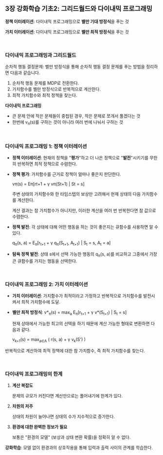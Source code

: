 ## 3장 강화학습 기초2: 그리드월드와 다이내믹 프로그래밍
**정책 이터레이션**: 다이내믹 프로그래밍으로 **벨만 기대 방정식**을 푸는 것

**가치 이터레이션**: 다이내믹 프로그래밍으로 **벨만 최적 방정식**을 푸는 것

<br>

### 다이내믹 프로그래밍과 그리드월드
순차적 행동 결정문제: 
벨만 방정식을 통해 순차적 행동 결정 문제를 푸는 방법을 정리하면 다음과 같습니다.
  1. 순차적 행동 문제를 MDP로 전환한다.
  2. 가치함수를 벨만 방정식으로 반복적으로 계산한다.
  3. 최적 가치함수와 최적 정책을 찾는다.

**다이내믹 프로그래밍**
- 큰 문제 안에 작은 문제들이 중첩된 경우, 작은 문제로 쪼개서 풀겠다는 것
- 한번에 v<sub>π</sub>(s)를 구하는 것이 아니라 여러 번에 나눠서 구하는 것

<br>

### 다이내믹 프로그래밍 1: 정책 이터레이션
- **정책 이터레이션**: 현재의 정책을 "**평가**"하고 더 나은 정책으로 "**발전**"시키기를 무한히 반복하면 최적 정책으로 수렴한다.
- **정책 평가**: 가치함수를 근거로 정책이 얼마나 좋은지 판단한다.

  vπ(s) = Eπ[rt+1 + γ vπ(St+1) | St = s]
    
  주변 상태의 가치함수와 한 타임스텝의 보상만 고려해서 현재 상태의 다음 가치함수를 계산한다.
  
  계산 결과는 참 가치함수가 아니지만, 이러한 계산을 여러 번 반복한다면 참 값으로 수렴한다.
- **정책 발전**: 각 상태에 대해 어떤 행동을 하는 것이 좋은지는 큐함수를 사용하면 알 수 있다.

  q<sub>π</sub>(s, a) = E<sub>π</sub>[r<sub>t+1</sub> + γ q<sub>π</sub>(S<sub>t+1</sub>, A<sub>t+1</sub>) | S<sub>t</sub> = s, A<sub>t</sub> = a]
   
- **탐욕 정책 발전**: 상태 s에서 선택 가능한 행동의 q<sub>π</sub>(s, a)를 비교하고 그중에서 가장 큰 큐함수를 가지는 행동을 선택한다.

<br>

### 다이내믹 프로그래밍 2: 가치 이터레이션
- **가치 이터레이션**: 가치함수가 최적이라고 가정하고 반복적으로 가치함수를 발전시켜서 최적 가치함수에 도달.
- **벨만 최적 방정식**: v*<sub>π</sub>(s) = max<sub>a</sub> E<sub>π</sub>[r<sub>t+1</sub> + γ v*(S<sub>t+1</sub>) | S<sub>t</sub> = s]

  현재 상태에서 가능한 최고의 선택을 하기 때문에 계산 가능한 형태로 변환하면 다음과 같다.
  
  v<sub>k+1</sub>(s) = max<sub>a∈A</sub> ( r(s, a) + γ v<sub>k</sub>(S') )

반복적으로 계산하여 최적 정책에 대한 참 가치함수, 즉 최적 가치함수를 찾는다.

<br>

### 다이내믹 프로그래밍의 한계
1. **계산 복잡도**

    문제의 규모가 커진다면 계산만으로는 풀어내기에 한계가 있다.
  
2. **차원의 저주**
 
    상태의 차원이 늘어나면 상태의 수가 지수적으로 증가한다.
  
3. **환경에 대한 완벽한 정보가 필요**

    보통은 "환경의 모델" (보상과 상태 변환 확률)을 정확히 알 수 없다.

**강화학습**: 모델 없이 환경과의 상호작용을 통해 입력과 출력 사이의 관계를 학습한다.
